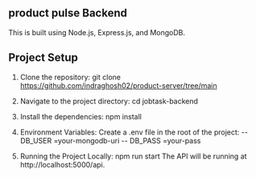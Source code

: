## product pulse Backend
This is  built using Node.js, Express.js, and MongoDB.

## Project Setup

1. Clone the repository:
  git clone https://github.com/indraghosh02/product-server/tree/main
2. Navigate to the project directory:
  cd jobtask-backend
3. Install the dependencies:
  npm install
4. Environment Variables:
  Create a .env file in the root of the project:
  -- DB_USER =your-mongodb-uri -- DB_PASS =your-pass

5. Running the Project Locally:
  npm run start
  The API will be running at http://localhost:5000/api.
